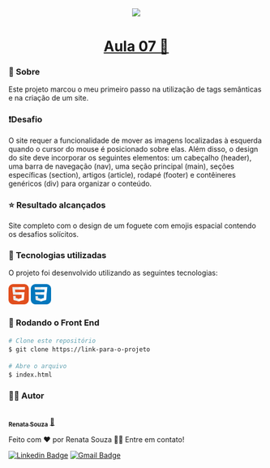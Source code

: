 <div align="center">
<img src="https://media.giphy.com/media/em3xOyQhozmJfDlGRB/giphy.gif" width=65>
</div>
<h1 align="center">
  <a href="https://renatasoouza.github.io/foguete/" target="_blank">Aula 07 🔗  </a>
</h1>

### 📖 Sobre
Este projeto marcou o meu primeiro passo na utilização de tags semânticas e na criação de um site.



### ❗Desafio
O site requer a funcionalidade de mover as imagens localizadas à esquerda quando o cursor do mouse é posicionado sobre elas. Além disso, o design do site deve incorporar os seguintes elementos: um cabeçalho (header), uma barra de navegação (nav), uma seção principal (main), seções específicas (section), artigos (article), rodapé (footer) e contêineres genéricos (div) para organizar o conteúdo.

### ⭐ Resultado alcançados
Site completo com o design de um foguete com emojis espacial contendo os desafios solícitos.

### 🚀 Tecnologias utilizadas
O projeto foi desenvolvido utilizando as seguintes tecnologias:

<p align="left">
<img src="https://raw.githubusercontent.com/tandpfun/skill-icons/main/icons/HTML.svg" alt="html5" width="40" height="40"/>
<img src="https://raw.githubusercontent.com/tandpfun/skill-icons/main/icons/CSS.svg" alt="css3" width="40" height="40"/>
<!-- <img src="https://raw.githubusercontent.com/tandpfun/skill-icons/main/icons/JavaScript.svg" alt="javascript" width="40" height="40"/> -->
</p>

### 🎲 Rodando o Front End

```bash
# Clone este repositório
$ git clone https://link-para-o-projeto

# Abre o arquivo
$ index.html
```

### 👨‍💻 Autor

<a href="https://github.com/RenataSoouza">
 <img style="border-radius: 50%;" src="https://avatars.githubusercontent.com/RenataSoouza" width="100px;" alt=""/>
 <br />
 <sub><b>Renata Souza</b></sub></a> <a href="https://github.com/RenataSoouza" title="Github">🚀</a>


Feito com ❤️ por Renata Souza 👋🏽 Entre em contato!

[![Linkedin Badge](https://img.shields.io/badge/-RenataSoouza-blue?style=flat-square&logo=Linkedin&logoColor=white&link=https://www.linkedin.com/in/renatasoouza?trk=contact-info)](https://www.linkedin.com/in/renatasoouza?trk=contact-info) 
[![Gmail Badge](https://img.shields.io/badge/-renatafjb@hotmail.com-c14438?style=flat-square&logo=Gmail&logoColor=white&link=mailto:renata-fjb@hotmail.com)](mailto:renata-fjb@hotmail.com)

